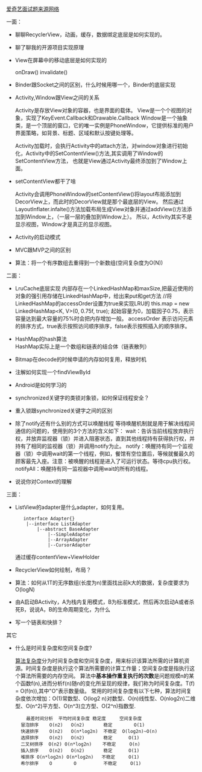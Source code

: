 
[爱奇艺面试题来源网络](https://juejin.im/post/5ab7a9cd6fb9a028c812d24b?utm_source=gold_browser_extension#heading-22)


一面：
* 聊聊RecyclerView，动画，缓存，数据绑定底层是如何实现的。
    
* 聊了聊我的开源项目实现原理
* View在屏幕中的移动底层是如何实现的
    
    onDraw() invalidate() 
    
    
* Binder跟Socket之间的区别，什么时候用哪一个，Binder的底层实现
* Activity,Window跟View之间的关系
   
    Activity是存放View对象的容器，也是界面的载体。
    View是一个个视图的对象，实现了KeyEvent.Callback和Drawable.Callback
    Window是一个抽象类，是一个顶层的窗口，它的唯一实例是PhoneWindow，它提供标准的用户界面策略，如背景、标题、区域和默认按键处理等。
   
    Activity加载时，会执行Activity中的attach方法，对window对象进行初始化，Activity中的SetContentView()方法,其实调用了Window的SetContentView方法，
    也就是View通过Activity最终添加到了Window上面。
    
* setContentView都干了啥
     
    Activity会调用PhoneWindow的setContentView()将layout布局添加到DecorView上，而此时的DecorView就是那个最底层的View。
    然后通过LayoutInflater.infalte()方法加载布局生成View对象并通过addView()方法添加到Window上，（一层一层的叠加到Window上）。
    所以，Activity其实不是显示视图，Window才是真正的显示视图。

* Activity的启动模式
    
* MVC跟MVP之间的区别
* 算法：将一个有序数组去重得到一个新数组(空间复杂度为O(N))
    

二面：
* LruCache底层实现
    内部存在一个LinkedHashMap和maxSize,把最近使用的对象的强引用存储在LinkedHashMap中，给出来put和get方法
     //将LinkedHashMap的accessOrder设置为true来实现LRU的
     this.map = new LinkedHashMap<K, V>(0, 0.75f, true);
     起始容量为0，加载因子0.75，表示容量达到最大容量的75%时会把内存增加一般。
     accessOrder 表示访问元素的排序方式，true表示按照访问顺序排序，false表示按照插入的顺序排序。
     
     
    
* HashMap的hash算法  
    HashMap实际上是一个数组和链表的结合体（链表散列）  
    
    
* Bitmap在decode的时候申请的内存如何复用，释放时机
* 注解如何实现一个findViewById
* Android是如何学习的
* synchronized关键字的类锁对象锁，如何保证线程安全？
* 重入锁跟synchronized关键字之间的区别
* 除了notify还有什么别的方式可以唤醒线程
     等待唤醒机制就是用于解决线程间通信的问题的，使用到的3个方法的含义如下：
     wait：告诉当前线程放弃执行权，并放弃监视器（锁）并进入阻塞状态，直到其他线程持有获得执行权，并持有了相同的监视器（锁）并调用notify为止。
     notify：唤醒持有同一个监视器（锁）中调用wait的第一个线程，例如，餐馆有空位置后，等候就餐最久的顾客最先入座。注意：被唤醒的线程是进入了可运行状态。等待cpu执行权。
     notifyAll：唤醒持有同一监视器中调用wait的所有的线程。
     
     
* 说说你对Context的理解

三面：
* ListView的adapter是什么adapter，如何复用。
    
    ``` 
       interface Adapter{}
        |--interface ListAdapter
            |--abstract BaseAdapter
                |--SimpleAdapter
                |--ArrayAdapter
                |--CursorAdapter
    ```
    通过缓存contentView+ViewHolder
    
    
    
    
* RecyclerView如何绘制，布局？
* 算法：如何从1T的无序数组(长度为n)里面找出前k大的数据，复杂度要求为O(logN)
* 由A启动BActivity，A为栈内复用模式，B为标准模式，然后再次启动A或者杀死B，说说A，B的生命周期变化，为什么
* 写一个链表和快排？


其它

* 什么是时间复杂度和空间复杂度?

    [算法复杂度](https://blog.csdn.net/itachi85/article/details/54882603)分为时间复杂度和空间复杂度，用来标识该算法所需的计算机资源。时间复杂度是执行这个算法所需要的计算工作量；空间复杂度是指执行这个算法所需要的内存空间。
    算法中**基本操作重复执行的次数**是问题规模n的某个函数f(n),进而分析f(n)随n的变化所呈现的规律，我们称为时间复杂度。T(f) = O(f(n)),其中"O"表示数量级。
    常用的时间复杂度有以下七种，算法时间复杂度依次增加：O(1)常数型、O(log2 n)对数型、O(n)线性型、O(nlog2n)二维型、O(n^2)平方型、O(n^3)立方型、O(2^n)指数型.
    
    
          最差时间分析  平均时间复杂度 稳定度     空间复杂度   
        冒泡排序    O(n2)   O(n2)       稳定        O(1)  
        快速排序    O(n2)   O(n*log2n)  不稳定  O(log2n)~O(n)     
        选择排序    O(n2)   O(n2)       稳定      O(1)    
        二叉树排序  O(n2) O(n*log2n)    不稳定     O(n)     
        插入排序    O(n2)   O(n2)       稳定      O(1)    
        堆排序 O(n*log2n) O(n*log2n)   不稳定     O(1)    
        希尔排序    O        O          不稳定     O(1)